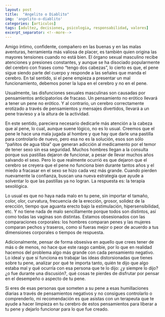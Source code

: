 ```yaml
---
layout: post
title:  "Angelito o Diablito"
img: 'angelito-o-diablito'
categories: [articulos]
tags: [adultez, decisiones, psicologia, responsabilidad, valores]
excerpt_separator: <!--more-->
---
```


Amigo íntimo, confidente, compañero en las buenas y en las malas aventuras, herramienta más valiosa de placer, es también quien origina las mayores tensiones cuando no está bien. El órgano sexual masculino recibe atenciones y presiones constantes, y aunque se ha disociado popularmente del cerebro con frases como “tengo dos cabezas”, lo cierto es que, el pene sigue siendo parte del cuerpo y responde a las señales que manda el cerebro. En tal sentido, si el pene empieza a presentar un mal funcionamiento, debemos poner la lupa en el cerebro y no en el pene.

Usualmente, las disfunciones sexuales masculinas son causadas por pensamientos anticipatorios de fracaso. Un pensamiento no erótico llevará a tener un pene no erótico. Y al contrario, un cerebro correctamente erotizado a través de pensamientos y mensajes divertidos, llevará a un pene travieso y a la altura de la actividad.

En este sentido, pareciera necesario dedicarle más atención a la cabeza que al pene, lo cual, aunque suene lógico, no es lo usual. Creemos que el pene le hace una mala jugada al hombre y que hay que darle una pastilla para controlarlo de nuevo, pero esa no es la solución, esos son sólo “pañitos de agua tibia” que generan adicción al medicamento por el temor de tener sexo sin esa seguridad. Muchos hombres llegan a la consulta porque sus pastillas dejaron de funcionar, a pesar de llevar muchos años salvando el sexo. Pero lo que realmente ocurrió es que dejaron que el cerebro se creyera que el pene no funciona bien durante tantos años y el miedo a fracasar en el sexo se hizo cada vez más grande. Cuando pierden nuevamente la confianza, buscan una nueva estrategia que ayude a solventar lo que las pastillas ya no logran. La respuesta es: la terapia sexológica.

Lo usual es que no haya nada malo en tu pene, sin importar el tamaño, color, olor, curvatura, frecuencia de la erección, grosor, solidez de la erección, tiempo que aguanta erecto bajo la estimulación, hipersensibilidad, etc. Y no tiene nada de malo sencillamente porque todos son distintos, así como todas las vaginas son distintas. Estamos obsesionados con las comparaciones corporales: los hombres comparan penes y las mujeres comparan pechos y traseros, como si fueras mejor o peor de acuerdo a tus dimensiones corporales o tiempos de respuesta.

Adicionalmente, pensar de forma obsesiva en aquello que crees tener de más o de menos, no hace que este rasgo cambie, por lo que en realidad hacemos del problema algo más grande con cada pensamiento negativo. Lo ideal y que sí funciona es trabajar las ideas distorsionadas que tienes sobre tu pene, analizar por qué te importa tanto, quién te dijo que algo estaba mal y qué ocurría con esa persona que te lo dijo: ¿y siempre lo dijo? ¿o fue durante una discusión?, qué cosas te pierdes de disfrutar por pensar en el desempeño o aspecto de tu pene.

Si eres de esas personas que someten a su pene a esas humillaciones diarias a través de pensamientos negativos y no consigues controlarlo o comprenderlo, mi recomendación es que asistas con un terapeuta que te ayude a hacer limpieza en tu cerebro de estos pensamientos para liberar a tu pene y dejarlo funcionar para lo que fue creado.